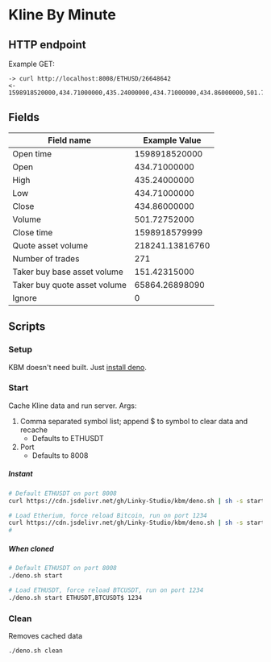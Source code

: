 # Kline By Minute

## HTTP endpoint

Example GET:

```
-> curl http://localhost:8008/ETHUSD/26648642
<- 1598918520000,434.71000000,435.24000000,434.71000000,434.86000000,501.72752000,1598918579999,218241.13816760,271,151.42315000,65864.26898090,0
```

## Fields
Field name | Example Value
---|---
Open time | 1598918520000
Open | 434.71000000
High | 435.24000000
Low | 434.71000000
Close | 434.86000000
Volume | 501.72752000
Close time | 1598918579999
Quote asset volume | 218241.13816760
Number of trades | 271
Taker buy base asset volume | 151.42315000
Taker buy quote asset volume | 65864.26898090
Ignore | 0

## Scripts

### Setup
KBM doesn't need built. Just [install deno](https://deno.land/#installation).

### Start
Cache Kline data and run server.
Args:

1. Comma separated symbol list; append $ to symbol to clear data and recache
	* Defaults to ETHUSDT
2. Port
	* Defaults to 8008

##### Instant
```bash
# Default ETHUSDT on port 8008
curl https://cdn.jsdelivr.net/gh/Linky-Studio/kbm/deno.sh | sh -s start-remote

# Load Etherium, force reload Bitcoin, run on port 1234
curl https://cdn.jsdelivr.net/gh/Linky-Studio/kbm/deno.sh | sh -s start ETHUSDT,BTCUSDT$ 1234
#
```

##### When cloned
```bash
# Default ETHUSDT on port 8008
./deno.sh start

# Load ETHUSDT, force reload BTCUSDT, run on port 1234
./deno.sh start ETHUSDT,BTCUSDT$ 1234
```

### Clean
Removes cached data
```bash
./deno.sh clean
```